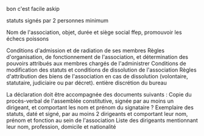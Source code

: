 bon c'est facile askip

statuts signés par 2 personnes minimum

Nom de l'association, objet, durée et siège social
ffep, promouvoir les échecs poissons

Conditions d'admission et de radiation de ses membres
Règles d'organisation, de fonctionnement de l'association, et détermination des pouvoirs attribués aux membres chargés de l'administrer
Conditions de modification des statuts et conditions de dissolution de l'association
Règles d'attribution des biens de l'association en cas de dissolution (volontaire, statutaire, judiciaire ou par décret).
entière discrétion du bureau

La déclaration doit être accompagnée des documents suivants :
Copie du procès-verbal de l'assemblée constitutive, signée par au moins un dirigeant, et comportant les nom et prénom du signataire
?
Exemplaire des statuts, daté et signé, par au moins 2 dirigeants et comportant leur nom, prénom et fonction au sein de l'association
Liste des dirigeants mentionnant leur nom, profession, domicile et nationalité

